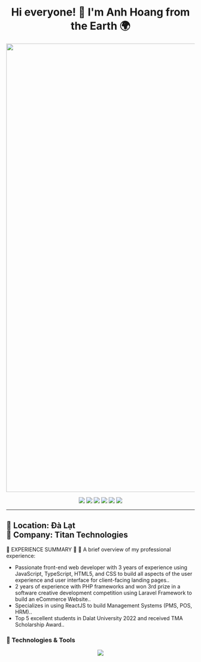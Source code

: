 <h1 align="center">Hi everyone! 👋 I'm Anh Hoang from the Earth 🌍</h1>

<p align="center">
  <img src="/vuongicesmile/vuongicesmile/raw/main/svg/vuongquocdev.svg" width="1200" alt="Click to see the source" style="max-width: 100%;" />
</p>

<p align="center">
  <img src="https://img.shields.io/badge/JavaScript-F7DF1E?style=for-the-badge&logo=javascript&logoColor=black" />
  <img src="https://img.shields.io/badge/React-20232A?style=for-the-badge&logo=react&logoColor=61DAFB" />
  <img src="https://img.shields.io/badge/Vue-35495E?style=for-the-badge&logo=vue.js&logoColor=4FC08D" />
  <img src="https://img.shields.io/badge/Node.js-339933?style=for-the-badge&logo=nodedotjs&logoColor=white" />
  <img src="https://img.shields.io/badge/GitHub-181717?style=for-the-badge&logo=github&logoColor=white" />
  <img src="https://img.shields.io/badge/VSCode-007ACC?style=for-the-badge&logo=visual%20studio%20code&logoColor=white" />
</p>

---

📍 **Location:** Đà Lạt  
💼 **Company:** Titan Technologies  
---

💼 EXPERIENCE SUMMARY 💼
🌟 A brief overview of my professional experience:

- Passionate front-end web developer with 3 years of experience using JavaScript, TypeScript, HTML5, and CSS to build all aspects of the user experience and user interface for client-facing landing pages..
- 2 years of experience with PHP frameworks and won 3rd prize in a software creative development competition using Laravel Framework to build an eCommerce Website..
- Specializes in using ReactJS to build Management Systems (PMS, POS, HRM)..
- Top 5 excellent students in Dalat University 2022 and received TMA Scholarship Award..

### 🔧 Technologies & Tools

<p align="center">
  <img src="https://skillicons.dev/icons?i=js,ts,react,redux,vue,nodejs,html,css,sass,bootstrap,eslint,git,vscode,wordpress,docker,linux,windows,php,laravel,python,fastapi" />
</p>
